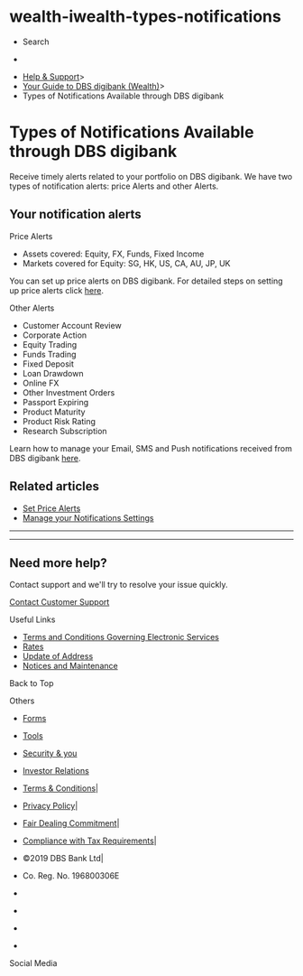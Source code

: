# wealth-iwealth-types-notifications

[](https://www.dbs.com.sg)

  * Search 

  * 


[](https://www.dbs.com.sg/personal/default.page) [](https://www.dbs.com.sg/personal/support/wealth-iwealth-types-notifications.html)

  * [Help & Support](https://www.dbs.com.sg/personal/support/home.html)>
  * [Your Guide to DBS digibank (Wealth)](https://www.dbs.com.sg/personal/support/guide-iwealth.html)>
  * Types of Notifications Available through DBS digibank



# Types of Notifications Available through DBS digibank

Receive timely alerts related to your portfolio on DBS digibank. We have two types of notification alerts: price Alerts and other Alerts.

  


## Your notification alerts

Price Alerts

  * Assets covered: Equity, FX, Funds, Fixed Income
  * Markets covered for Equity: SG, HK, US, CA, AU, JP, UK

You can set up price alerts on DBS digibank. For detailed steps on setting up price alerts click [here](https://www.dbs.com.sg/personal/support/wealth-iwealth-set-price-alerts.html).  
  


Other Alerts

  * Customer Account Review
  * Corporate Action
  * Equity Trading
  * Funds Trading
  * Fixed Deposit
  * Loan Drawdown
  * Online FX
  * Other Investment Orders
  * Passport Expiring
  * Product Maturity
  * Product Risk Rating
  * Research Subscription

Learn how to manage your Email, SMS and Push notifications received from DBS digibank [here](https://www.dbs.com.sg/personal/support/wealth-iwealth-manage-notifications.html).  


## Related articles

  * [Set Price Alerts](https://www.dbs.com.sg/personal/support/wealth-iwealth-set-price-alerts.html)
  * [Manage your Notifications Settings](https://www.dbs.com.sg/personal/support/wealth-iwealth-manage-notifications.html)



* * *

* * *

## Need more help?

Contact support and we'll try to resolve your issue quickly.

[Contact Customer Support](https://www.dbs.com.sg/personal/contact-us.page)

Useful Links

  * [Terms and Conditions Governing Electronic Services](https://www.dbs.com.sg/personal/deposits/terms-conditions-electronic-services.page)
  * [Rates](https://www.dbs.com.sg/personal/rates-online/default.page)
  * [Update of Address](https://www.dbs.com.sg/personal/deposits/update-address.page)
  * [Notices and Maintenance](https://www.dbs.com.sg/personal/deposits/maintenance-schedule.page)



Back to Top

Others

  * [Forms](https://www.dbs.com.sg/personal/forms/default.page)
  * [Tools](https://www.dbs.com.sg/personal/calculators/default.page)
  * [Security & you](https://www.dbs.com.sg/personal/deposits/security-and-you/default.page)
  * [Investor Relations](https://www.dbs.com/investor/default.page)



  * [Terms & Conditions](https://www.dbs.com/terms/default.page)|
  * [Privacy Policy](https://www.dbs.com/privacy/default.page)|
  * [Fair Dealing Commitment](https://www.dbs.com/fairdealing/default.page)|
  * [Compliance with Tax Requirements](https://www.dbs.com.sg/personal/compliance-tax-requirements/index.html)|
  * ©2019 DBS Bank Ltd|
  * Co. Reg. No. 196800306E



  * [](https://www.facebook.com/dbs.sg)
  * [](https://twitter.com/dbsbank)
  * [](https://www.linkedin.com/company/dbs-bank)
  * [](https://www.youtube.com/dbs)



Social Media
